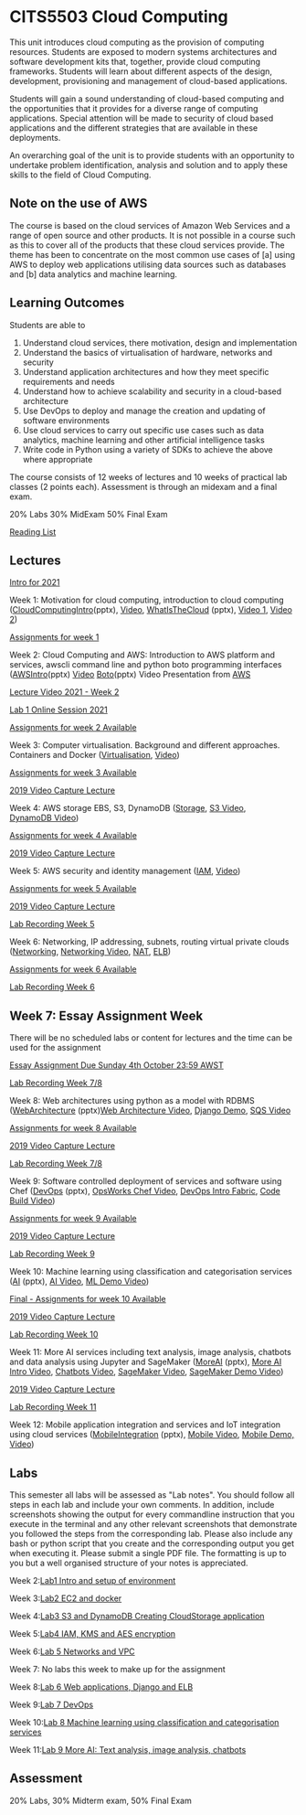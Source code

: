 # CITS5503 Cloud Computing

This unit introduces cloud computing as the provision of computing resources. Students are exposed to modern systems architectures and software development kits that, together, provide cloud computing frameworks. Students will learn about different aspects of the design, development, provisioning and management of cloud-based applications.

Students will gain a sound understanding of cloud-based computing and the opportunities that it provides for a diverse range of computing applications. Special attention will be made to security of cloud based applications and the different strategies that are available in these deployments.

An overarching goal of the unit is to provide students with an opportunity to undertake problem identification, analysis and solution and to apply these skills to the field of Cloud Computing.

## Note on the use of AWS

The course is based on the cloud services of Amazon Web Services and a range of open source and other products. It is not possible in a course such as this to cover all of the products that these cloud services provide. The theme has been to concentrate on the most common use cases of [a] using AWS to deploy web applications utilising data sources such as databases and [b] data analytics and machine learning.

## Learning Outcomes

Students are able to

1.  Understand cloud services, there motivation, design and implementation
2.  Understand the basics of virtualisation of hardware, networks and security
3.  Understand application architectures and how they meet specific requirements and needs
4.  Understand how to achieve scalability and security in a cloud-based architecture
5.  Use DevOps to deploy and manage the creation and updating of software environments
6.  Use cloud services to carry out specific use cases such as data analytics, machine learning and other artificial intelligence tasks
7.  Write code in Python using a variety of SDKs to achieve the above where appropriate

The course consists of 12 weeks of lectures and 10 weeks of practical lab classes (2 points each). Assessment is through an midexam and a final exam.

20% Labs
30% MidExam
50% Final Exam

[Reading List](https://github.com/uwacsp/cits5503/blob/master/readings.md)


## Lectures

[Intro for 2021](https://github.com/uwacsp/cits5503/raw/master/Lectures/CITS5503CloudComputingIntro2021.pptx)

Week 1: Motivation for cloud computing, introduction to cloud computing ([CloudComputingIntro](https://github.com/uwacsp/cits5503/raw/master/Lectures/CITS5503CloudComputingIntro.pptx)(pptx), [Video](https://youtu.be/a5zzb_T29GQ "Cloud Computing Intro"), [WhatIsTheCloud](https://github.com/uwacsp/cits5503/raw/master/Lectures/CITS5503WhatIsTheCloud.pptx) (pptx), [Video 1](https://youtu.be/qOIVPURG6sI), [Video 2](https://youtu.be/Hw8yVPlE3WU "What is the cloud part 2"))

[Assignments for week 1](https://github.com/uwacsp/cits5503/blob/master/assignments.md)

Week 2: Cloud Computing and AWS: Introduction to AWS platform and services, awscli command line and python boto programming interfaces ([AWSIntro](https://github.com/uwacsp/cits5503/raw/master/Lectures/CITS5503AWSIntro.pptx)(pptx) [Video](https://youtu.be/_UxpJeOB-bM) [Boto](https://github.com/uwacsp/cits5503/raw/master/Lectures/CITS5503LectureBoto.pptx)(pptx) Video Presentation from [AWS](https://youtu.be/Mupg0-YEO_E)

[Lecture Video 2021 - Week 2](https://youtu.be/-pYhN04yuhg)

[Lab 1 Online Session 2021](https://youtu.be/PDACdigZaz4)

[Assignments for week 2 Available](https://github.com/uwacsp/cits5503/blob/master/assignments.md)

Week 3: Computer virtualisation. Background and different approaches. Containers and Docker ([Virtualisation](https://github.com/uwacsp/cits5503/raw/master/Lectures/CITS5503Virtualisation.pptx), [Video](https://youtu.be/fyo9WmKVHTY))

[Assignments for week 3 Available](https://github.com/uwacsp/cits5503/blob/master/assignments.md)

[2019 Video Capture Lecture](https://youtu.be/uCcyk30FZT4)

Week 4: AWS storage EBS, S3, DynamoDB ([Storage](https://github.com/uwacsp/cits5503/raw/master/Lectures/CITS5503LectureStorage.pptx), [S3 Video](https://youtu.be/ob6x5ZotyWk), [DynamoDB Video](https://youtu.be/mhNU38b96Oc "Dynamo DB"))

[Assignments for week 4 Available](https://github.com/uwacsp/cits5503/blob/master/assignments.md)

[2019 Video Capture Lecture](https://youtu.be/9Ff02Kmt5mw)

Week 5: AWS security and identity management ([IAM](https://github.com/uwacsp/cits5503/raw/master/Lectures/CITS5503LectureIAM.pptx), [Video](https://youtu.be/3prrCQxlJoQ))

[Assignments for week 5 Available](https://github.com/uwacsp/cits5503/blob/master/assignments.md)

[2019 Video Capture Lecture](https://youtu.be/kvpVZq56hB4)

[Lab Recording Week 5](https://youtu.be/6wtiTn45Lu4)


Week 6: Networking, IP addressing, subnets, routing virtual private clouds ([Networking](https://github.com/uwacsp/cits5503/raw/master/Lectures/CITS5503Networking.pptx), [Networking Video](https://youtu.be/FeIzLjkRi28), [NAT](https://youtu.be/fpHifzYGosA), [ELB](https://youtu.be/h5rhWRbuI74))

[Assignments for week 6 Available](https://github.com/uwacsp/cits5503/blob/master/assignments.md)

[Lab Recording Week 6](https://youtu.be/lDp1l0vC0dI)

## Week 7: Essay Assignment Week

There will be no scheduled labs or content for lectures and the time can be used for the assignment

[Essay Assignment Due Sunday 4th October 23:59 AWST](https://github.com/uwacsp/cits5503/blob/master/essayassignment.md)

[Lab Recording Week 7/8](https://youtu.be/vX8AC5s-2bY)

Week 8: Web architectures using python as a model with RDBMS ([WebArchitecture](https://github.com/uwacsp/cits5503/raw/master/Lectures/CITS5503WebArchitecture.pptx) (pptx)[Web Architecture Video](https://youtu.be/hl9QZS-ovn4), [Django Demo](https://youtu.be/wQZYSURos-s), [SQS Video](https://youtu.be/jVF3JAUMaw0)

[Assignments for week 8 Available](https://github.com/uwacsp/cits5503/blob/master/assignments.md)

[2019 Video Capture Lecture](https://youtu.be/z_lR-4w2K88)

[Lab Recording Week 7/8](https://youtu.be/vX8AC5s-2bY)

Week 9: Software controlled deployment of services and software using Chef ([DevOps](https://github.com/uwacsp/cits5503/raw/master/Lectures/CITS5503DevOps.pptx) (pptx), [OpsWorks Chef Video](https://youtu.be/ZyTQc2xDRv4), [DevOps Intro Fabric](https://youtu.be/iuOBJr2Rdkg), [Code Build Video](https://youtu.be/doW1ZjnMNfQ))

[Assignments for week 9 Available](https://github.com/uwacsp/cits5503/blob/master/assignments.md)

[2019 Video Capture Lecture](https://youtu.be/P6JUMUGNooU)

[Lab Recording Week 9](https://youtu.be/NNLp5x9Iyes)

Week 10: Machine learning using classification and categorisation services ([AI](https://github.com/uwacsp/cits5503/raw/master/Lectures/CITS5503AI.pptx) (pptx), [AI Video](https://youtu.be/tHyPwdB5ghI), [ML Demo Video](https://youtu.be/Q5YHt_FieeQ))

[Final - Assignments for week 10 Available](https://github.com/uwacsp/cits5503/blob/master/assignments.md)

[2019 Video Capture Lecture](https://youtu.be/jaBzdpftdl0)

[Lab Recording Week 10](https://youtu.be/bnhfkWhPw8M)

Week 11: More AI services including text analysis, image analysis, chatbots and data analysis using Jupyter and SageMaker ([MoreAI](https://github.com/uwacsp/cits5503/raw/master/Lectures/CITS5503MoreAI.pptx) (pptx), [More AI Intro Video](https://youtu.be/Uz25dAUf-TU), [Chatbots Video](https://youtu.be/rb9knoeXIss), [SageMaker Video](https://youtu.be/JmlFz-rLBAc), [SageMaker Demo Video](https://youtu.be/jHHySmY2KUc))

[2019 Video Capture Lecture](https://youtu.be/nLD7_WMC2xc)

[Lab Recording Week 11](https://youtu.be/wuLczWEBKQI)

Week 12: Mobile application integration and services and IoT integration using cloud services ([MobileIntegration](https://github.com/uwacsp/cits5503/raw/master/Lectures/CITS5503EMobile.pptx) (pptx), [Mobile Video](https://youtu.be/NAqVZrkHD-s), [Mobile Demo, Video](https://youtu.be/fUP935lHwmc))

## Labs

This semester all labs will be assessed as "Lab notes". You should follow all steps in each lab and include your own comments. In addition, include screenshots showing the output for every commandline instruction that you execute in the terminal and any other relevant screenshots that demonstrate you followed the steps from the corresponding lab. Please also include any bash or python script that you create and the corresponding output you get when executing it.
Please submit a single PDF file. The formatting is up to you but a well organised structure of your notes is appreciated.

Week 2:[Lab1 Intro and setup of environment](https://github.com/dglance/cits5503/blob/master/Labs/Lab1IntroSetup.md)

Week 3:[Lab2 EC2 and docker](https://github.com/dglance/cits5503/blob/master/Labs/Lab2EC2Docker.md)

Week 4:[Lab3 S3 and DynamoDB Creating CloudStorage application](https://github.com/dglance/cits5503/blob/master/Labs/Lab3S3DynamoDB.md)

Week 5:[Lab4 IAM, KMS and AES encryption](https://github.com/dglance/cits5503/blob/master/Labs/Lab4KMSEncryption.md)

Week 6:[Lab 5 Networks and VPC](https://github.com/dglance/cits5503/blob/master/Labs/Lab5Networking.md)

Week 7: No labs this week to make up for the assignment

Week 8:[Lab 6 Web applications, Django and ELB](https://github.com/dglance/cits5503/blob/master/Labs/Lab6WebApplication.md)

Week 9:[Lab 7 DevOps](https://github.com/dglance/cits5503/blob/master/Labs/Lab7DevOps.md)

Week 10:[Lab 8 Machine learning using classification and categorisation services](https://github.com/dglance/cits5503/blob/master/Labs/Lab8AI.md)

Week 11:[Lab 9 More AI: Text analysis, image analysis, chatbots](https://github.com/dglance/cits5503/blob/master/Labs/Lab9MoreAI.md)


## Assessment

20% Labs, 30% Midterm exam, 50% Final Exam
